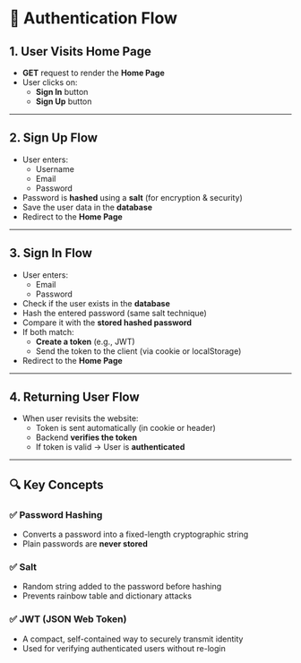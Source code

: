 # 🔐 Authentication Flow

## 1. User Visits Home Page
- **GET** request to render the **Home Page**
- User clicks on:
  - **Sign In** button
  - **Sign Up** button

---

## 2. Sign Up Flow
- User enters:
  - Username
  - Email
  - Password
- Password is **hashed** using a **salt** (for encryption & security)
- Save the user data in the **database**
- Redirect to the **Home Page**

---

## 3. Sign In Flow
- User enters:
  - Email
  - Password
- Check if the user exists in the **database**
- Hash the entered password (same salt technique)
- Compare it with the **stored hashed password**
- If both match:
  - **Create a token** (e.g., JWT)
  - Send the token to the client (via cookie or localStorage)
- Redirect to the **Home Page**

---

## 4. Returning User Flow
- When user revisits the website:
  - Token is sent automatically (in cookie or header)
  - Backend **verifies the token**
  - If token is valid → User is **authenticated**

---

## 🔍 Key Concepts

### ✅ Password Hashing
- Converts a password into a fixed-length cryptographic string
- Plain passwords are **never stored**

### ✅ Salt
- Random string added to the password before hashing
- Prevents rainbow table and dictionary attacks

### ✅ JWT (JSON Web Token)
- A compact, self-contained way to securely transmit identity
- Used for verifying authenticated users without re-login

